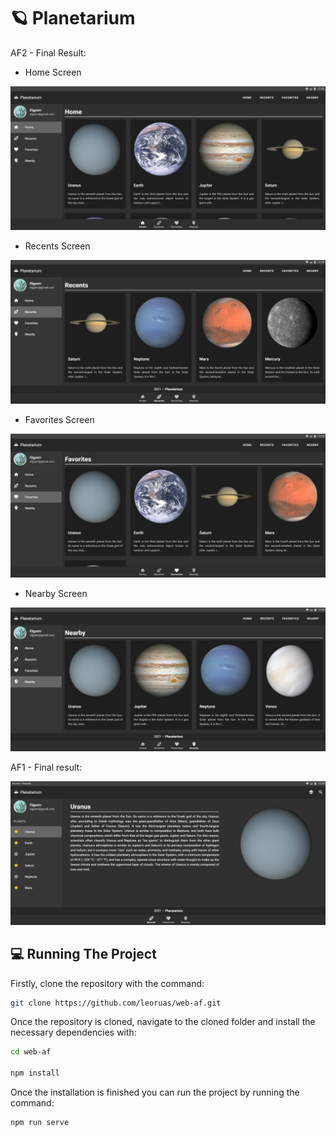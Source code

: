 # 🪐 Planetarium
AF2 - Final Result:

- Home Screen
<p align="center">
<img src="./src/assets/AF2/Home.png">
</p>

- Recents Screen
<p align="center">
<img src="./src/assets/AF2/Recents.png">
</p>

- Favorites Screen
<p align="center">
<img src="./src/assets/AF2/Favorites.png">
</p>

- Nearby Screen
<p align="center">
<img src="./src/assets/AF2/Nearby.png">
</p>


AF1 - Final result:
<p align="center">
<img src="./src/assets/AF1/FinalResult.png">
</p>

## 💻 Running The Project
Firstly, clone the repository with the command:
```bash
git clone https://github.com/leoruas/web-af.git
```

Once the repository is cloned, navigate to the cloned folder and install the necessary dependencies with:
```bash
cd web-af

npm install
``` 

Once the installation is finished you can run the project by running the command:
```bash
npm run serve
```